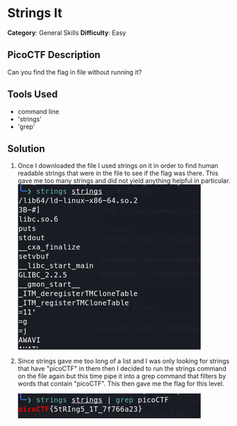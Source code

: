 # Strings It

**Category**: General Skills
**Difficulty**: Easy

## PicoCTF Description
Can you find the flag in file without running it?

## Tools Used
- command line
- 'strings'
- 'grep'

## Solution
1. Once I downloaded the file I used strings on it in order to find human readable
    strings that were in the file to see if the flag was there. This gave me too many
    strings and did not yield anything helpful in particular.
![Output](./stringscommand.png)


2. Since strings gave me too long of a list and I was only looking for strings that
    have "picoCTF" in them then I decided to run the strings command on the file again
    but this time pipe it into a grep command that filters by words that contain "picoCTF".
    This then gave me the flag for this level.

    ![Output](./stringsgrep.png)